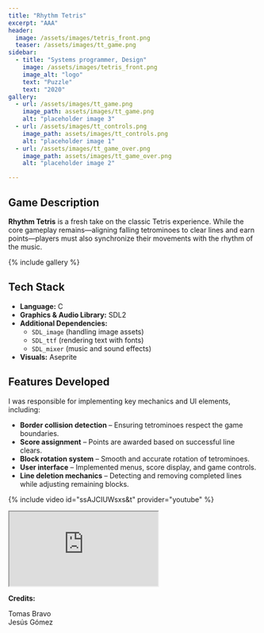 ```yaml
---
title: "Rhythm Tetris"
excerpt: "AAA"
header:
  image: /assets/images/tetris_front.png
  teaser: /assets/images/tt_game.png
sidebar:
  - title: "Systems programmer, Design"
    image: /assets/images/tetris_front.png
    image_alt: "logo"
    text: "Puzzle"
    text: "2020"
gallery:
  - url: /assets/images/tt_game.png
    image_path: assets/images/tt_game.png
    alt: "placeholder image 3"
  - url: /assets/images/tt_controls.png
    image_path: assets/images/tt_controls.png
    alt: "placeholder image 1"
  - url: /assets/images/tt_game_over.png
    image_path: assets/images/tt_game_over.png
    alt: "placeholder image 2"

---
```


## Game Description
**Rhythm Tetris** is a fresh take on the classic Tetris experience. While the core gameplay remains—aligning falling tetrominoes to clear lines and earn points—players must also synchronize their movements with the rhythm of the music. 

{% include gallery %}

## Tech Stack
- **Language:** C
- **Graphics & Audio Library:** SDL2
- **Additional Dependencies:**
  - `SDL_image` (handling image assets)
  - `SDL_ttf` (rendering text with fonts)
  - `SDL_mixer` (music and sound effects)
- **Visuals:** Aseprite

## Features Developed
I was responsible for implementing key mechanics and UI elements, including:
- **Border collision detection** – Ensuring tetrominoes respect the game boundaries.
- **Score assignment** – Points are awarded based on successful line clears.
- **Block rotation system** – Smooth and accurate rotation of tetrominoes.
- **User interface** – Implemented menus, score display, and game controls.
- **Line deletion mechanics** – Detecting and removing completed lines while adjusting remaining blocks.

{% include video id="ssAJCIUWsxs&t" provider="youtube" %}
<iframe src="https://www.youtube.com/watch?v=ssAJCIUWsxs&t" allow="autoplay;"></iframe>

**Credits:**

Tomas Bravo \
Jesús Gómez 